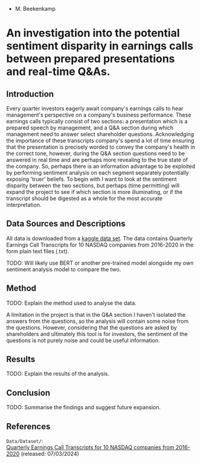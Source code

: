 - M. Beekenkamp

# An investigation into the potential sentiment disparity in earnings calls between prepared presentations and real-time Q&As.

## Introduction

Every quarter investors eagerly await company's earnings calls to hear management's perspective on a company's business performance. These earnings calls typically consist of two sections: a presentation which is a prepared speech by management, and a Q&A section during which management need to answer select shareholder questions. Acknowledging the importance of these transcripts company's spend a lot of time ensuring that the presentation is precisely worded to convey the company's health in the correct tone, however, during the Q&A section questions need to be answered in real time and are perhaps more revealing to the true state of the company. So, perhaps there is an information advantage to be exploited by performing sentiment analysis on each segment separately potentially exposing 'truer' beliefs. To begin with I want to look at the sentiment disparity between the two sections, but perhaps (time permitting) will expand the project to see if which section is more illuminating, or if the transcript should be digested as a whole for the most accurate interpretation.

## Data Sources and Descriptions

All data is downloaded from a [kaggle data set](https://www.kaggle.com/datasets/ashwinm500/earnings-call-transcripts/code). The data contains Quarterly Earnings Call Transcripts for 10 NASDAQ companies from 2016-2020 in the form plain text files (.txt).

TODO: Will likely use BERT or another pre-trained model alongside my own sentiment analysis model to compare the two. 

## Method

TODO: Explain the method used to analyse the data.

A limitation in the project is that in the Q&A section I haven't isolated the answers from the questions, so the analysis will contain some noise from the questions. However, considering that the questions are asked by shareholders and ultimately this tool is for investors, the sentiment of the questions is not purely noise and could be useful information.

## Results

TODO: Explain the results of the analysis.

## Conclusion

TODO: Summarise the findings and suggest future expansion.

## References

`Data/Dataset/`: <br>
[Quarterly Earnings Call Transcripts for 10 NASDAQ companies from 2016-2020](https://www.kaggle.com/datasets/ashwinm500/earnings-call-transcripts/code) (released: 07/03/2024) <br><br>
